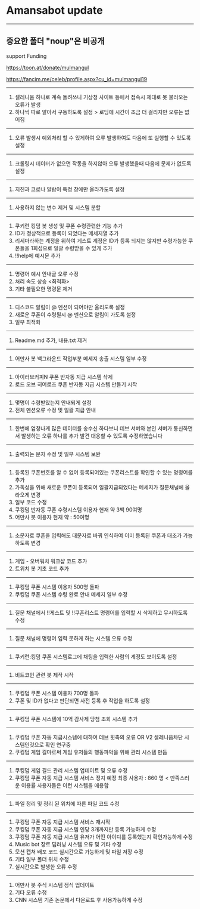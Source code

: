 # Amansabot update

-----

중요한 폴더 "noup"은 비공개
-----
support Funding

https://toon.at/donate/mulmangul

https://fancim.me/celeb/profile.aspx?cu_id=mulmangul19

-----

1. 셀레니움 하나로 계속 돌려쓰니 기상청 사이트 등에서 접속시 제대로 못 불러오는 오류가 발생
2. 하나씩 따로 알아서 구동하도록 설정 > 로딩에 시간이 조금 더 걸리지만 오류는 없어짐

-----

1. 오류 발생시 예외처리 할 수 있게하여 오류 발생하여도 다음에 또 실행할 수 있도록 설정

-----

1. 크롤링시 데이터가 없으면 작동을 하지않아 오류 발생했을때 다음에 문제가 없도록 설정

-----

1. 지진과 코로나 알람이 특정 창에만 올라가도록 설정

-----

1. 사용하지 않는 변수 제거 및 시스템 분할

-----

1. 쿠키런 킹덤 봇 생성 및 쿠폰 수령관련한 기능 추가
2. ID가 정상적으로 등록이 되었다는 메세지열 추가
3. 리세마라하는 계정을 위하여 게스트 계정은 ID가 등록 되지는 않지만 수령가능한 쿠폰들을 1회성으로 일괄 수령받을 수 있게 추가
4. !!help에 예시문 추가

-----

1. 명령어 예시 안내글 오류 수정
2. 처리 속도 상승 <최적화>
3. 기타 불필요한 명령문 제거

-----

1. 디스코드 알림이 @ 멘션이 되어야만 울리도록 설정
2. 새로운 쿠폰이 수령될시 @ 멘션으로 알림이 가도록 설정
3. 일부 최적화

-----

1. Readme.md 추가, 내용.txt 제거

-----

1. 어만사 봇 백그라운드 작업부분 메세지 송출 시스템 일부 수정

-----

1. 아이러브커피N 쿠폰 반자동 지급 시스템 삭제
2. 로드 오브 히어로즈 쿠폰 반자동 지급 시스템 만들기 시작

-----

1. 몇명이 수령받았는지 안내되게 설정
2. 전체 멘션오류 수정 및 일괄 지급 안내

-----

1. 한번에 엄청나게 많은 데이터를 송수신 하다보니 데브 서버와 본인 서버가 통신하면서 발생하는 오류 하나를 추가 발견 대응할 수 있도록 수정하였습니다

-----

1. 출력되는 문자 수정 및 일부 시스템 보완

-----

1. 등록된 쿠폰번호를 알 수 없어 등록되어있는 쿠폰리스트를 확인할 수 있는 명령어를 추가
2. 가독성을 위해 새로운 쿠폰이 등록되어 일괄지급되었다는 메세지가 질문채널에 올라오게 변경
3. 일부 코드 수정
4. 쿠킹덤 반자동 쿠폰 수령시스템 이용자 현재 약 3백 90여명
5. 어만사 봇 이용자 현재 약 : 50여명

-----

1. 소문자로 쿠폰을 입력해도 대문자로 바꿔 인식하여 이미 등록된 쿠폰과 대조가 가능하도록 변경

-----

1. 게임 - 오버워치 워크샵 코드 추가
2. 트위치 봇 기초 코드 추가

-----

1. 쿠킹덤 쿠폰 시스템 이용자 500명 돌파
2. 쿠킹덤 쿠폰 시스템 수령 완료 안내 메세지 일부 수정

-----

1. 질문 채널에서 !!게스트 및 !!쿠폰리스트 명령어를 입력할 시 삭제하고 무시하도록 수정

----

1. 질문 채널에 명령어 입력 못하게 하는 시스템 오류 수정

----

1. 쿠키런:킹덤 쿠폰 시스템로그에 채팅을 입력한 사람의 계정도 보이도록 설정

----

1. 비트코인 관련 봇 제작 시작

----

1. 쿠킹덤 쿠폰 시스템 이용자 700명 돌파
2. 쿠폰 및 ID가 없다고 판단되면 사전 등록 후 작업을 하도록 설정

----

1. 쿠킹덤 쿠폰 시스템에 10억 감사제 당첨 조회 시스템 추가

----

1. 쿠킹덤 쿠폰 자동 지급시스템에 대하여 데브 횟측의 오류 OR V2 셀레니움차단 시스템인것으로 확인 연구중
2. 쿠킹덤 게임 길마로써 게임 유저들의 행동파악을 위해 관리 시스템 만듬

----

1. 쿠킹덤 게임 길드 관리 시스템 업데이트 및 오류 수정
2. 쿠킹덤 쿠폰 자동 지급 시스템 서비스 정지 예정 최종 사용자 : 860 명 < 만족스러운 이용률 사용자들은 이런 시스템을 애용함

----

1. 파일 정리 및 정리 된 위치에 따른 파일 코드 수정

----

1. 쿠킹덤 쿠폰 자동 지급 시스템 서비스 재시작
2. 쿠킹덤 쿠폰 자동 지급 시스템 인당 3개까지만 등록 가능하게 수정
3. 쿠킹덤 쿠폰 자동 지급 시스템 유저가 어떤 아이디를 등록했는지 확인가능하게 수정
4. Music bot 장르 딥러닝 시스템 오류 및 기타 수정
5. 모션 캡쳐 배포 코드 실시간으로 가능하게 및 파일 저장 수정
6. 기타 일부 폴더 위치 수정
7. 실시간으로 발생한 오류 수정

----

1. 어만사 봇 주식 시스템 정식 업데이트
2. 기타 오류 수정
3. CNN 시스템 기존 논문에서 다운로드 후 사용가능하게 수정